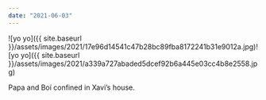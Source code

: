 ```yaml
---
date: "2021-06-03"
---
```


![yo yo]({{ site.baseurl }}/assets/images/2021/17e96d14541c47b28bc89fba8172241b31e9012a.jpg)![yo yo]({{ site.baseurl }}/assets/images/2021/a339a727abaded5dcef92b6a445e03cc4b8e2558.jpg)

Papa and Boí confined in Xavi’s house.

